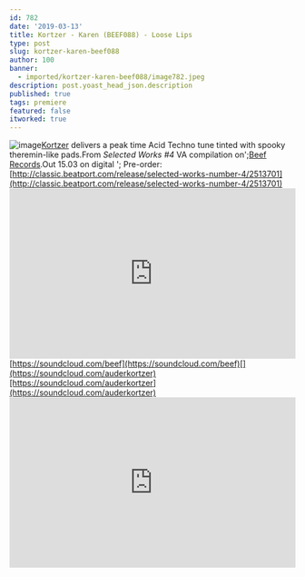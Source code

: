 ```yaml
---
id: 782
date: '2019-03-13'
title: Kortzer - Karen (BEEF088) - Loose Lips
type: post
slug: kortzer-karen-beef088
author: 100
banner:
  - imported/kortzer-karen-beef088/image782.jpeg
description: post.yoast_head_json.description
published: true
tags: premiere
featured: false
itworked: true
---
```

![image](../imported/kortzer-karen-beef088/image782.jpeg)[Kortzer](https://www.residentadvisor.net/dj/kortzer-uk) delivers a peak time Acid Techno tune tinted with spooky theremin-like pads.From _Selected Works #4_ VA compilation on';[Beef Records](https://beefrecords.wordpress.com/).Out 15.03 on digital '; Pre-order: [](http://classic.beatport.com/release/selected-works-number-4/2513701)[http://classic.beatport.com/release/selected-works-number-4/2513701](http://classic.beatport.com/release/selected-works-number-4/2513701)<iframe width='100%' height='300' scrolling='no' frameborder='no' allow='autoplay' src='https://w.soundcloud.com/player/?url=https%3A//api.soundcloud.com/tracks/589498851&color=%23ff5500&auto_play=false&hide_related=false&show_comments=true&show_user=true&show_reposts=false&show_teaser=true'></iframe>[](https://soundcloud.com/beef)[https://soundcloud.com/beef](https://soundcloud.com/beef)[](https://soundcloud.com/auderkortzer)[https://soundcloud.com/auderkortzer](https://soundcloud.com/auderkortzer)<iframe width='100%' height='300' scrolling='no' frameborder='no' allow='autoplay' src='https://www.youtube.com/embed/4U_RQUBVUQE'></iframe>